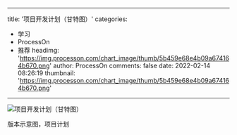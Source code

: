 
---
title: '项目开发计划（甘特图）'
categories: 
 - 学习
 - ProcessOn
 - 推荐
headimg: 'https://img.processon.com/chart_image/thumb/5b459e68e4b09a674164b670.png'
author: ProcessOn
comments: false
date: 2022-02-14 08:26:19
thumbnail: 'https://img.processon.com/chart_image/thumb/5b459e68e4b09a674164b670.png'
---

<div>   
<img class="thumb" alt="项目开发计划（甘特图）" src="https://img.processon.com/chart_image/thumb/5b459e68e4b09a674164b670.png" referrerpolicy="no-referrer">
<p>版本示意图，项目计划</p>  
</div>
            